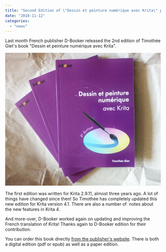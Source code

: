 ```yaml
---
title: "Second Edition of \"Dessin et peinture numérique avec Krita\" published!"
date: "2018-11-12"
categories: 
  - "news"
---
```


Last month French publisher D-Booker released the 2nd edition of Timothée Giet's book "Dessin et peinture numérique avec Krita".

[![](images/Timo-KritaBookV2.jpg)](https://krita.org/wp-content/uploads/2018/11/Timo-KritaBookV2.jpg)

The first edition was written for Krita 2.9.11, almost three years ago. A lot of things have changed since then! So Timothée has completely updated this new edition for Krita version 4.1. There are also a number of  notes about the new features in Krita 4.

And more-over, D-Booker worked again on updating and improving the French translation of Krita! Thanks again to D-Booker edition for their contribution.

You can order this book directly [from the publisher's website](https://www.d-booker.fr/krita-2e/570-dessin-et-peinture-numerique-avec-krita-2e.html). There is both a digital edition (pdf or epub) as well as a paper edition.
